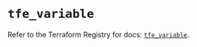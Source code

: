 # `tfe_variable`

Refer to the Terraform Registry for docs: [`tfe_variable`](https://registry.terraform.io/providers/hashicorp/tfe/0.70.0/docs/resources/variable).
